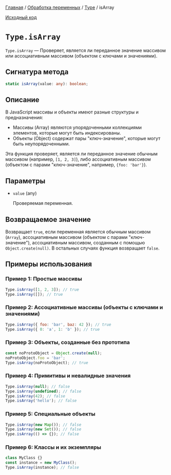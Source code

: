 [Главная](../../../README.md) / [Обработка переменных](../../variables.md) / [Type](../Type.md) /
isArray

[Исходный код](../../../src/variables/Type.mjs)

# `Type.isArray`

`Type.isArray` &mdash; Проверяет, является ли переданное значение массивом или ассоциативным
массивом (объектом с ключами и значениями).

## Сигнатура метода

```ts
static isArray(value: any): boolean;
```

## Описание

В JavaScript массивы и объекты имеют разные структуры и предназначения:

-   Массивы (Array) являются упорядоченными коллекциями элементов, которые могут быть индексированы.
-   Объекты (Object) содержат пары "ключ-значение", которые могут быть неупорядоченными.

Эта функция проверяет, является ли переданное значение обычным массивом (например, `[1, 2, 3]`),
либо ассоциативным массивом (объектом с парами "ключ-значение", например, `{foo: 'bar'}`).

## Параметры

-   `value` (any)

    Проверяемая переменная.

## Возвращаемое значение

Возвращает `true`, если переменная является обычным массивом (`Array`), ассоциативным массивом
(объектом с парами "ключ-значение"), ассоциативным массивом, созданным с помощью
`Object.create(null)`. В остальных случаях функция возвращает `false`.

## Примеры использования

### Пример 1: Простые массивы

```js
Type.isArray([1, 2, 3]); // true
Type.isArray([]); // true
```

### Пример 2: Ассоциативные массивы (объекты с ключами и значениями)

```js
Type.isArray({ foo: 'bar', baz: 42 }); // true
Type.isArray({ 0: 'a', 1: 'b' }); // true
```

### Пример 3: Объекты, созданные без прототипа

```js
const noProtoObject = Object.create(null);
noProtoObject.foo = 'bar';
Type.isArray(noProtoObject); // true
```

### Пример 4: Примитивы и невалидные значения

```js
Type.isArray(null); // false
Type.isArray(undefined); // false
Type.isArray(42); // false
Type.isArray('hello'); // false
```

### Пример 5: Специальные объекты

```js
Type.isArray(new Map()); // false
Type.isArray(new Set()); // false
Type.isArray(() => {}); // false
```

### Пример 6: Классы и их экземпляры

```js
class MyClass {}
const instance = new MyClass();
Type.isArray(instance); // false
```
